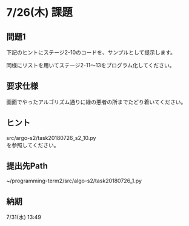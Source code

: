 # 7/26(木) 課題

## 問題1

下記のヒントにステージ2-10のコードを、サンプルとして提示します。

同様にリストを用いてステージ2-11〜13をプログラム化してください。

## 要求仕様

画面でやったアルゴリズム通りに緑の悪者の所までたどり着いてください。

## ヒント

src/argo-s2/task20180726_s2_10.py  
を参照してください。

## 提出先Path

~/programming-term2/src/algo-s2/task20180726_1.py

## 納期

7/31(水) 13:49
